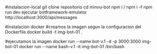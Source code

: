 
#instalacion-local
git clone repositorio
cd minvu-bot
npm i / npm i -f
npm run dev
ejecutar botframework-emulator
http://localhost:3000/api/messages

#instalacion docker
#creamos la imagen segun la configuracion del Dockerfile
docker build -t img-bot-01 .

#ejecutamos la imagen
docker run --name bot-v.1 -d -p 3000:3000 img-bot-01
docker run --name bash-v.1 -it img-bot-01 /bin/bash


